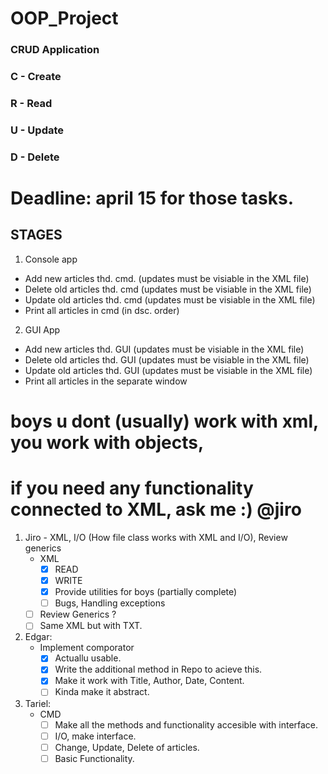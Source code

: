 # OOP_Project

### CRUD Application
### C - Create
### R - Read
### U - Update
### D - Delete

# Deadline: april 15 for those tasks.

## STAGES
1. Console app
- Add new articles thd. cmd. (updates must be visiable in the XML file)
- Delete old articles thd. cmd (updates must be visiable in the XML file)
- Update old articles thd. cmd (updates must be visiable in the XML file)
- Print all articles in cmd (in dsc. order)
2. GUI App
- Add new articles thd. GUI (updates must be visiable in the XML file)
- Delete old articles thd. GUI (updates must be visiable in the XML file)
- Update old articles thd. GUI (updates must be visiable in the XML file)
- Print all articles in the separate window

# boys u dont (usually) work with xml, you work with objects, 
# if you need any functionality connected to XML, ask me :) @jiro
1. Jiro - XML, I/O (How file class works with XML and I/O), Review generics
    - XML
        - [x] READ
        - [x] WRITE
        - [x] Provide utilities for boys (partially complete)
        - [ ] Bugs, Handling exceptions
    - [ ] Review Generics ?
    - [ ] Same XML but with TXT.
    
2. Edgar:
    - Implement comporator
        - [x] Actuallu usable.
        - [x] Write the additional method in Repo to acieve this.
        - [x] Make it work with Title, Author, Date, Content.
        - [ ] Kinda make it abstract.
3. Tariel:
    - CMD
        - [ ] Make all the methods and functionality accesible with interface.
        - [ ] I/O, make interface.
        - [ ] Change, Update, Delete of articles.
        - [ ] Basic Functionality.
